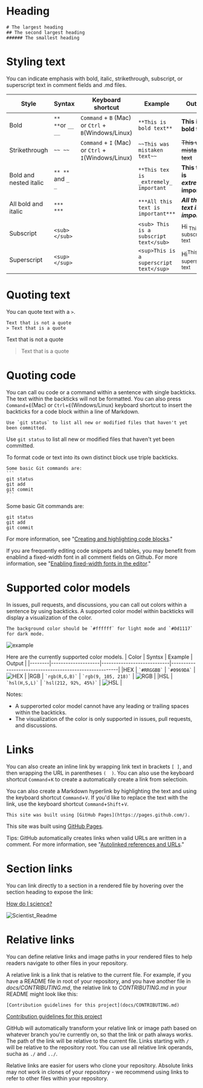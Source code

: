 # Heading

```
# The largest heading
## The second largest heading
###### The smallest heading
```

# Styling text
You can indicate emphasis with bold, italic, strikethrough, subscript, or superscript text in comment fields and .md files.

|Style                  | Syntax            | Keyboard shortcut                               | Example                      | Output                     |
|-----------------------|-------------------|-------------------------------------------------|------------------------------|----------------------------|
|Bold              | `** **`or `__ __` | `Command` + `B` (Mac) or `Ctrl` + `B`(Windows/Linux) | `**This is bold text**`      | **This is bold text**      |
|Strikethrough     | `~~ ~~`           | `Command` + `I` (Mac) or `Ctrl` + `I`(Windows/Linux) | `~~This was mistaken text~~` | ~~This was mistaken text~~ |
|Bold and nested italic | `** **` and `_ _` |                            | `**This tex is _extremely_ important` | **This text is _extremely_ important** |
|All bold and italic    | `*** ***`         |                                      | `***All this text is important***` |***All this text is important*** |
|Subscript              | `<sub></sub>`     |                           | `<sub> This is a subscript text</sub>` | Hi<sub> This is a subscript text</sub> |
|Superscript            | `<sup></sup>`     |                         | `<sup>This is a superscript text</sup>` | Hi<sup>This is a superscript text</sup> |

# Quoting text
You can quote text with a `>`.

```
Text that is not a quote
> Text that is a quote
```
Text that is not a quote
> Text that is a quote

# Quoting code
You can call ou code or a command within a sentence with single backticks. The text within the backticks will not be formatted. You can also press `Command`+`E`(Mac) or `Ctrl`+`E`(Windows/Linux) keyboard shortcut to insert the backticks for a code block within a line of Markdown.

```
Use `git status` to list all new or modified files that haven't yet been committed.
```
Use `git status` to list all new or modified files that haven't yet been committed.

To format code or text into its own distinct block use triple backticks.
``````
Some basic Git commands are:
```
git status
git add
git commit
```
```````
Some basic Git commands are:
```
git status
git add
git commit
```

For more information, see "[Creating and highlighting code blocks](https://docs.github.com/en/get-started/writing-on-github/working-with-advanced-formatting/creating-and-highlighting-code-blocks)."

If you are frequently editing code snippets and tables, you may benefit from enablind a fixed-width font in all comment fields on Github. For more information, see "[Enabling fixed-width fonts in the editor](https://docs.github.com/en/github/writing-on-github/getting-started-with-writing-and-formatting-on-github/about-writing-and-formatting-on-github#enabling-fixed-width-fonts-in-the-editor)."

# Supported color models
In issues, pull requests, and discussions, you can call out colors within a sentence by using backticks. A supported color model within backticks will display a visualization of the color.

```
The background color should be `#ffffff` for light mode and `#0d1117` for dark mode.
```
![example](images/supported-color-models-rendered.png)

Here are the currently supported color models.
| Color  | Syntsx             | Example                    | Output                                                 |
|--------|--------------------|----------------------------|--------------------------------------------------------|
|HEX     | `` `#RRGGBB` ``    | `` `#0969DA` ``            | ![HEX](images/supported-color-models-hex-rendered.png) |
|RGB     | `` `rgb(R,G,B)` `` | `` `rgb(9, 105, 218)` ``   | ![RGB](images/supported-color-models-rgb-rendered.png) |
|HSL     | `` `hsl(H,S,L)` `` | `` `hsl(212, 92%, 45%)` `` | ![HSL](images/supported-color-models-hsl-rendered.png) |

Notes:
- A supperorted color model cannot have any leading or trailing spaces within the backticks.
- The visualization of the color is only supported in issues, pull requests, and discussions.

# Links
You can also create an inline link by wrapping link text in brackets `[ ]`, and then wrapping the URL in parentheses `(  )`. You can also use the keyboard shortcut `Command`+`K` to create a automatically create a link from selectioin.

You can also create a Markdown hyperlink by highlighting the text and using the keyboard shortcut `Command`+`V`. If you'd like to replace the text with the link, use the keyboard shortcut `Command`+`Shift`+`V`.

`This site was built using [GitHub Pages](https://pages.github.com/).`

This site was built using [GitHub Pages](https://pages.github.com/).

Tips: GitHub automatically creates links when valid URLs are written in a comment. For more information, see "[Autolinked references and URLs](https://docs.github.com/en/get-started/writing-on-github/working-with-advanced-formatting/autolinked-references-and-urls)."

# Section links
You can link directly to a section in a rendered file by hovering over the section heading to expose the link:

[How do I science?](https://github.com/github/scientist#how-do-i-science)

![Scientist_Readme](images/scientist-readme-links.png)

# Relative links
You can define relative links and image paths in your rendered files to help readers navigate to other files in your repository.

A relative link is a link that is relative to the current file. For example, if you have a README file in root of your repository, and you have another file in _docs/CONTRIBUTING.md_, the relative link to _CONTRIBUTING.md_ in your README might look like this:

```
[Contribution guidelines for this project](docs/CONTRIBUTING.md)
```
[Contribution guidelines for this project](docs/CONTRIBUTING.md)

GitHub will automatically transform your relative link or image path based on whatever branch you're currently on, so that the link or path always works. The path of the link will be relative to the current file. Links starting with `/` will be relative to the repository root. You can use all relative link operands, sucha as `./` and `../`.

Relative links are easier for users who clone your repository. Absolute links may not work in clones of your repository - we recommend using links to refer to other files within your repository.
